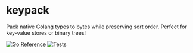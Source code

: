 # keypack
Pack native Golang types to bytes while preserving sort order. Perfect for key-value stores or binary trees!

[![Go Reference](https://pkg.go.dev/badge/github.com/iancmcc/keypack.svg)](https://pkg.go.dev/github.com/iancmcc/keypack)
![Tests](https://github.com/iancmcc/keypack/actions/workflows/tests.yml/badge.svg)
